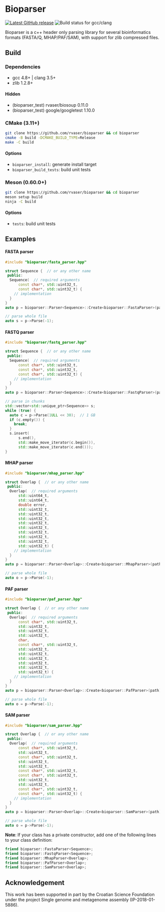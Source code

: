 # Bioparser

[![Latest GitHub release](https://img.shields.io/github/release/rvaser/bioparser.svg)](https://github.com/rvaser/bioparser/releases/latest)
![Build status for gcc/clang](https://github.com/rvaser/bioparser/actions/workflows/bioparser.yml/badge.svg)

Bioparser is a c++ header only parsing library for several bioinformatics formats (FASTA/Q, MHAP/PAF/SAM), with support for zlib compressed files.

## Build

### Dependencies

- gcc 4.8+ | clang 3.5+
- zlib 1.2.8+

#### Hidden

- (bioparser_test) rvaser/biosoup 0.11.0
- (bioparser_test) google/googletest 1.10.0

### CMake (3.11+)

```bash
git clone https://github.com/rvaser/bioparser && cd bioparser
cmake -B build -DCMAKE_BUILD_TYPE=Release
make -C build
```

#### Options

- `bioparser_install`: generate install target
- `bioparser_build_tests`: build unit tests

### Meson (0.60.0+)

```bash
git clone https://github.com/rvaser/bioparser && cd bioparser
meson setup build
ninja -C build
```

#### Options

- `tests`: build unit tests

## Examples

#### FASTA parser

```cpp
#include "bioparser/fasta_parser.hpp"

struct Sequence {  // or any other name
 public:
  Sequence(  // required arguments
      const char*, std::uint32_t,
      const char*, std::uint32_t) {
    // implementation
  }
}
auto p = bioparser::Parser<Sequence>::Create<bioparser::FastaParser>(path);

// parse whole file
auto s = p->Parse(-1);
```

#### FASTQ parser

```cpp
#include "bioparser/fastq_parser.hpp"

struct Sequence {  // or any other name
 public:
  Sequence(  // required arguments
      const char*, std::uint32_t,
      const char*, std::uint32_t,
      const char*, std::uint32_t) {
    // implementation
  }
}
auto p = bioparser::Parser<Sequence>::Create<bioparser::FastqParser>(path);

// parse in chunks
std::vector<std::unique_ptr<Sequence>> s;
while (true) {
  auto c = p->Parse(1ULL << 30);  // 1 GB
  if (c.empty()) {
    break;
  }
  s.insert(
      s.end(),
      std::make_move_iterator(c.begin()),
      std::make_move_iterator(c.end()));
}
```

#### MHAP parser

```cpp
#include "bioparser/mhap_parser.hpp"

struct Overlap {  // or any other name
 public:
  Overlap(  // required arguments
      std::uint64_t,
      std::uint64_t,
      double error,
      std::uint32_t,
      std::uint32_t,
      std::uint32_t,
      std::uint32_t,
      std::uint32_t,
      std::uint32_t,
      std::uint32_t,
      std::uint32_t,
      std::uint32_t) {
    // implementation
  }
}
auto p = bioparser::Parser<Overlap>::Create<bioparser::MhapParser>(path);

// parse whole file
auto o = p->Parse(-1);
```

#### PAF parser

```cpp
#include "bioparser/paf_parser.hpp"

struct Overlap {  // or any other name
 public:
  Overlap(  // required arguments
      const char*, std::uint32_t,
      std::uint32_t,
      std::uint32_t,
      std::uint32_t,
      char,
      const char*, std::uint32_t,
      std::uint32_t,
      std::uint32_t,
      std::uint32_t,
      std::uint32_t,
      std::uint32_t,
      std::uint32_t) {
    // implementation
  }
}
auto p = bioparser::Parser<Overlap>::Create<bioparser::PafParser>(path);

// parse whole file
auto o = p->Parse(-1);
```

#### SAM parser

```cpp
#include "bioparser/sam_parser.hpp"

struct Overlap {  // or any other name
 public:
  Overlap(  // required arguments
      const char*, std::uint32_t,
      std::uint32_t,
      const char*, std::uint32_t,
      std::uint32_t,
      std::uint32_t,
      const char*, std::uint32_t,
      const char*, std::uint32_t,
      std::uint32_t,
      std::uint32_t,
      const char*, std::uint32_t,
      const char*, std::uint32_t) {
    // implementation
  }
}
auto p = bioparser::Parser<Overlap>::Create<bioparser::SamParser>(path);

// parse whole file
auto o = p->Parse(-1);
```

**Note**: If your class has a private constructor, add one of the following lines to your class definition:

```cpp
friend bioparser::FastaParser<Sequence>;
friend bioparser::FastqParser<Sequence>;
friend bioparser::MhapParser<Overlap>;
friend bioparser::PafParser<Overlap>;
friend bioparser::SamParser<Overlap>;
```

## Acknowledgement

This work has been supported in part by the Croatian Science Foundation under the project Single genome and metagenome assembly (IP-2018-01-5886).
